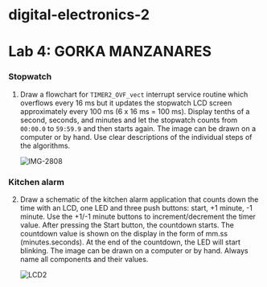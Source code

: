 # digital-electronics-2

# Lab 4: GORKA MANZANARES

### Stopwatch

1. Draw a flowchart for `TIMER2_OVF_vect` interrupt service routine which overflows every 16&nbsp;ms but it updates the stopwatch LCD screen approximately every 100&nbsp;ms (6 x 16&nbsp;ms = 100&nbsp;ms). Display tenths of a second, seconds, and minutes and let the stopwatch counts from `00:00.0` to `59:59.9` and then starts again. The image can be drawn on a computer or by hand. Use clear descriptions of the individual steps of the algorithms.

   ![IMG-2808](https://user-images.githubusercontent.com/114478577/197635898-e59527c5-6e7e-4a13-aad9-445e9131ee37.jpg)


### Kitchen alarm

2. Draw a schematic of the kitchen alarm application that counts down the time with an LCD, one LED and three push buttons: start, +1 minute, -1 minute. Use the +1/-1 minute buttons to increment/decrement the timer value. After pressing the Start button, the countdown starts. The countdown value is shown on the display in the form of mm.ss (minutes.seconds). At the end of the countdown, the LED will start blinking. The image can be drawn on a computer or by hand. Always name all components and their values.

   ![LCD2](https://user-images.githubusercontent.com/114478577/197635966-1350982b-bbae-4f2f-ba62-79c743b99ebb.png)
